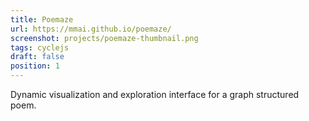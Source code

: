 ```yaml
---
title: Poemaze
url: https://mmai.github.io/poemaze/
screenshot: projects/poemaze-thumbnail.png
tags: cyclejs
draft: false
position: 1
---
```


Dynamic visualization and exploration interface for a graph structured poem.


